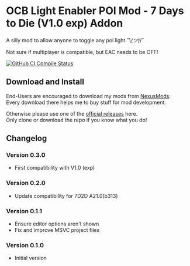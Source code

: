 # OCB Light Enabler POI Mod - 7 Days to Die (V1.0 exp) Addon

A silly mod to allow anyone to toggle any poi light ¯\\_(ツ)_/¯

Not sure if multiplayer is compatible, but EAC needs to be OFF!

[![GitHub CI Compile Status][4]][3]

## Download and Install

End-Users are encouraged to download my mods from [NexusMods][5].  
Every download there helps me to buy stuff for mod development.

Otherwise please use one of the [official releases][2] here.  
Only clone or download the repo if you know what you do!

## Changelog

### Version 0.3.0

- First compatibility with V1.0 (exp)

### Version 0.2.0

- Update compatibility for 7D2D A21.0(b313)

### Version 0.1.1

- Ensure editor options aren't shown
- Fix and improve MSVC project files

### Version 0.1.0

- Initial version

[1]: https://github.com/OCB7D2D/OcbLightEnablerPOI
[2]: https://github.com/OCB7D2D/OcbLightEnablerPOI/releases
[3]: https://github.com/OCB7D2D/OcbLightEnablerPOI/actions/workflows/ci.yml
[4]: https://github.com/OCB7D2D/OcbLightEnablerPOI/actions/workflows/ci.yml/badge.svg
[5]: https://www.nexusmods.com/7daystodie/mods/2383